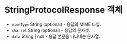 # StringProtocolResponse 객체

* `mimeType` String (optional) - 응답의 MIME 타입.
* `charset` String (optional) - 응답의 문자셋.
* `data` String | null - 응답 본문을 나타내는 문자열.
